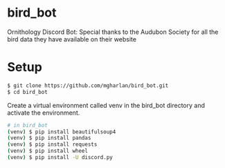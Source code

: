 # bird_bot
Ornithology Discord Bot:
Special thanks to the Audubon Society for all the bird data they have available on their website

# Setup 
```bash
$ git clone https://github.com/mgharlan/bird_bot.git
$ cd bird_bot
```

Create a virtual environment called venv in the bird_bot directory and activate the environment.

```bash
# in bird_bot
(venv) $ pip install beautifulsoup4
(venv) $ pip install pandas
(venv) $ pip install requests
(venv) $ pip install wheel
(venv) $ pip install -U discord.py
```
